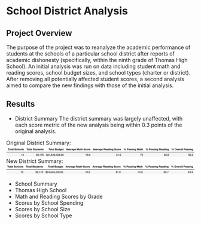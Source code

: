 # School District Analysis

## Project Overview

The purpose of the project was to reanalyze the academic performance of students at the schools of a particular school district after reports of academic dishonesty (specifically, within the ninth grade of Thomas High School). An initial analysis was run on data including student math and reading scores, school budget sizes, and school types (charter or district). After removing all potentially affected student scores, a second analysis aimed to compare the new findings with those of the initial analysis.

## Results

- District Summary
The district summary was largely unaffected, with each score metric of the new analysis being within 0.3 points of the original analysis.

Original District Summary:
![district_summary_original](Resources/original-analysis-images/district_summary_original.png)
New District Summary:
![district_summary_new](Resources/new-analysis-images/district_summary_new.png)
- School Summary
- Thomas High School
- Math and Reading Scores by Grade
- Scores by School Spending
- Scores by School Size
- Scores by School Type
